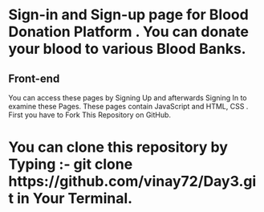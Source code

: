 <h1>Sign-in and Sign-up page for Blood Donation Platform . You can donate your blood to various Blood Banks.</h1>
<h2>Front-end</h2>
You can access these pages by Signing Up and afterwards Signing In to examine these Pages.
These pages contain JavaScript and HTML, CSS . 
First you have to Fork This Repository on GitHub.<br>
<h1>You can clone this repository by Typing :- git clone https://github.com/vinay72/Day3.git in Your Terminal.</h1>
